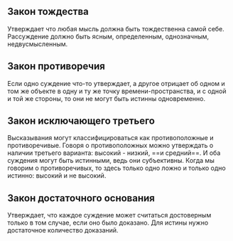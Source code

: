 

## Закон тождества
Утверждает что любая мысль должна быть тождественна самой себе. Рассуждение должно быть ясным, определенным, однозначным, недвусмысленным.

## Закон противоречия
Если одно суждение что-то утверждает, а другое отрицает об одном и том же объекте в одну и ту же точку времени-пространства, и с одной и той же стороны, то они не могут быть истинны одновременно.

## Закон исключающего третьего
Высказывания могут классифицироваться как противоположные и противоречивые. Говоря о противоположных можно утверждать о наличии третьего варианта: высокий - низкий, ==и средний==. И оба суждения могут быть истинными, ведь они субъективны.
Когда мы говорим о противоречивых, то здесь только одно ложно и только одно истинно: высокий и не высокий.

## Закон достаточного основания 
Утверждает, что каждое суждение может считаться достоверным только в том случае, если оно было доказано.
Для истины нужно достаточное количество доказаний.
